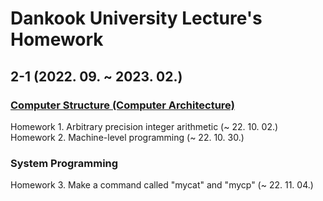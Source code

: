 # Dankook University Lecture's Homework

## 2-1 (2022. 09. ~ 2023. 02.)
### [Computer Structure (Computer Architecture)](https://github.com/seoulsky-field/DKU_HomeWork/tree/main/computer_structure)
Homework 1. Arbitrary precision integer arithmetic (~ 22. 10. 02.)  
Homework 2. Machine-level programming (~ 22. 10. 30.)
  

### System Programming  
Homework 3. Make a command called "mycat" and "mycp" (~ 22. 11. 04.)  

